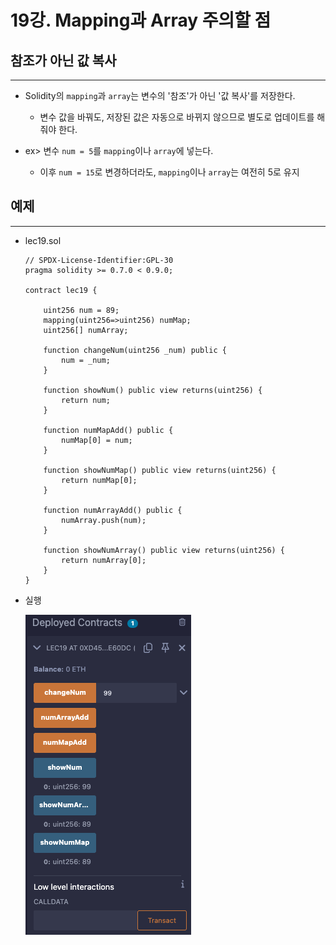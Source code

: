 # 19강. Mapping과 Array 주의할 점

## 참조가 아닌 값 복사

---

- Solidity의 `mapping`과 `array`는 변수의 '참조'가 아닌 '값 복사'를 저장한다.
    - 변수 값을 바꿔도, 저장된 값은 자동으로 바뀌지 않으므로 별도로 업데이트를 해줘야 한다.

- ex> 변수 `num = 5`를 `mapping`이나 `array`에 넣는다.
    - 이후 `num = 15`로 변경하더라도, `mapping`이나 `array`는 여전히 5로 유지

## 예제

---

- lec19.sol
    
    ```solidity
    // SPDX-License-Identifier:GPL-30
    pragma solidity >= 0.7.0 < 0.9.0;
    
    contract lec19 {
    
        uint256 num = 89;
        mapping(uint256=>uint256) numMap;
        uint256[] numArray;
    
        function changeNum(uint256 _num) public {
            num = _num;
        }
    
        function showNum() public view returns(uint256) {
            return num;
        }
    
        function numMapAdd() public {
            numMap[0] = num;
        }
    
        function showNumMap() public view returns(uint256) {
            return numMap[0];
        }
    
        function numArrayAdd() public {
            numArray.push(num);
        }
    
        function showNumArray() public view returns(uint256) {
            return numArray[0];
        }
    }
    ```
    
- 실행
    
    ![image.png](./image/19/image.png)
